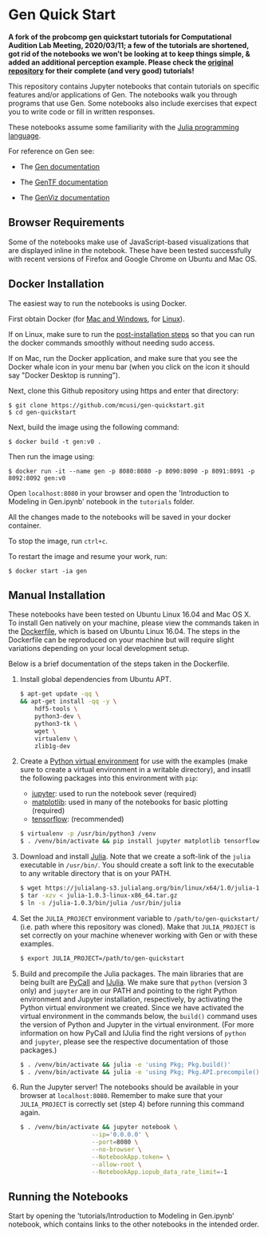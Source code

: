 # Gen Quick Start

**A fork of the probcomp gen quickstart tutorials for Computational Audition Lab Meeting, 2020/03/11; a few of the tutorials are shortened, got rid of the notebooks we won't be looking at to keep things simple, & added an additional perception example. Please check the [original repository](https://github.com/probcomp/gen-quickstart) for their complete (and very good) tutorials!**

This repository contains Jupyter notebooks that contain tutorials on specific features and/or applications of Gen.
The notebooks walk you through programs that use Gen.
Some notebooks also include exercises that expect you to write code or fill in written responses.

These notebooks assume some familiarity with the [Julia programming language](https://julialang.org/).

For reference on Gen see:

- The [Gen documentation](https://probcomp.github.io/Gen/dev/)

- The [GenTF documentation](https://probcomp.github.io/GenTF/dev/)

- The [GenViz documentation](https://probcomp.github.io/GenTF/dev/)

## Browser Requirements

Some of the notebooks make use of JavaScript-based visualizations that are displayed inline in the notebook.
These have been tested successfully with recent versions of Firefox and Google Chrome on Ubuntu and Mac OS.

## Docker Installation

The easiest way to run the notebooks is using Docker.

First obtain Docker (for [Mac and Windows](https://www.docker.com/products/docker-desktop), for [Linux](https://docs.docker.com/install/linux/docker-ce/ubuntu/)).

If on Linux, make sure to run the [post-installation steps](https://docs.docker.com/install/linux/linux-postinstall/) so that you can run the docker commands smoothly without needing sudo access.

If on Mac, run the Docker application, and make sure that you see the Docker whale icon in your menu bar (when you click on the icon it should say "Docker Desktop is running").

Next, clone this Github repository using https and enter that directory:

    $ git clone https://github.com/mcusi/gen-quickstart.git
    $ cd gen-quickstart
    
Next, build the image using the following command:

    $ docker build -t gen:v0 .

Then run the image using:

    $ docker run -it --name gen -p 8080:8080 -p 8090:8090 -p 8091:8091 -p 8092:8092 gen:v0

Open `localhost:8080` in your browser and open the 'Introduction to Modeling in Gen.ipynb' notebook in the `tutorials` folder.

All the changes made to the notebooks will be saved in your docker container.

To stop the image, run `ctrl+c`.

To restart the image and resume your work, run:

    $ docker start -ia gen

## Manual Installation

These notebooks have been tested on Ubuntu Linux 16.04 and Mac OS X.
To install Gen natively on your machine, please view the commands taken in the [Dockerfile](./Dockerfile), which is based on Ubuntu Linux 16.04.
The steps in the Dockerfile can be reproduced on your machine but will require slight variations depending on your local development setup.

Below is a brief documentation of the steps taken in the Dockerfile.

1. Install global dependencies from Ubuntu APT.

    ```bash
    $ apt-get update -qq \
    && apt-get install -qq -y \
        hdf5-tools \
        python3-dev \
        python3-tk \
        wget \
        virtualenv \
        zlib1g-dev
    ```

2. Create a [Python virtual environment](https://virtualenv.pypa.io/en/latest/) for use with the examples (make sure to create a virtual environment in a writable directory), and insatll the following packages into this environment with `pip`:

    - [jupyter](https://jupyter.org/install#installing-jupyter-with-pip): used to run the notebook sever (required)
    - [matplotlib](https://matplotlib.org/users/installing.html#installing): used in many of the notebooks for basic plotting (required)
    - [tensorflow](https://www.tensorflow.org/install/pip): (recommended)

    ```bash
    $ virtualenv -p /usr/bin/python3 /venv
    $ . /venv/bin/activate && pip install jupyter matplotlib tensorflow
    ```

3. Download and install [Julia](https://julialang.org). Note that we create a soft-link of the `julia` executable in `/usr/bin/`. You should create a soft link to the executable to any writable directory that is on your PATH.

    ```bash
    $ wget https://julialang-s3.julialang.org/bin/linux/x64/1.0/julia-1.0.3-linux-x86_64.tar.gz
    $ tar -xzv < julia-1.0.3-linux-x86_64.tar.gz
    $ ln -s /julia-1.0.3/bin/julia /usr/bin/julia
    ```

4. Set the `JULIA_PROJECT` environment variable to `/path/to/gen-quickstart/` (i.e. path where this repository was cloned). Make that `JULIA_PROJECT` is set correctly on your machine whenever working with Gen or with these examples.

    ```bash
    $ export JULIA_PROJECT=/path/to/gen-quickstart
    ```

5. Build and precompile the Julia packages. The main libraries that are being built are [PyCall](https://github.com/JuliaPy/PyCall.jl) and [IJulia](https://github.com/JuliaLang/IJulia.jl). We make sure that `python` (version 3 only) and `jupyter` are in our PATH and pointing to the right Python environment and Jupyter installation, respectively, by activating the Python virtual environment we created. Since we have activated the virtual environment in the commands below, the `build()` command uses the version of Python and Jupyter in the virtual environment. (For more information on how PyCall and IJulia find the right versions of `python` and `jupyter`, please see the respective documentation of those packages.)

    ```bash
    $ . /venv/bin/activate && julia -e 'using Pkg; Pkg.build()'
    $ . /venv/bin/activate && julia -e 'using Pkg; Pkg.API.precompile()'
    ```

6. Run the Jupyter server! The notebooks should be available in your browser at `localhost:8080`. Remember to make sure that your `JULIA_PROJECT` is correctly set (step 4) before running this command again.

    ```bash
    $ . /venv/bin/activate && jupyter notebook \
                        --ip='0.0.0.0' \
                        --port=8080 \
                        --no-browser \
                        --NotebookApp.token= \
                        --allow-root \
                        --NotebookApp.iopub_data_rate_limit=-1
    ```

## Running the Notebooks

Start by opening the 'tutorials/Introduction to Modeling in Gen.ipynb' notebook, which contains links to the other notebooks in the intended order.
